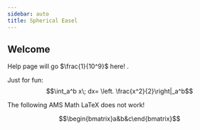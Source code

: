 ```yaml
---
sidebar: auto
title: Spherical Easel
---
```


## Welcome

Help page will go $\frac{1}{10^9}$ here! .

Just for fun: $$\int_a^b x\; dx= \left. \frac{x^2}{2}\right|_a^b$$


The following AMS Math LaTeX does not work!

$$\begin{bmatrix}a&b&c\end{bmatrix}$$
